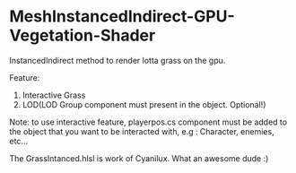 # MeshInstancedIndirect-GPU-Vegetation-Shader  

InstancedIndirect method to render lotta grass on the gpu. 
  
Feature:  
1. Interactive Grass  
2. LOD(LOD Group component must present in the object. Optional!)  
  
Note: to use interactive feature, playerpos.cs component must be added to the object that you want to be interacted with, e.g : Character, enemies, etc...   
  
The GrassIntanced.hlsl is work of Cyanilux. What an awesome dude :)

